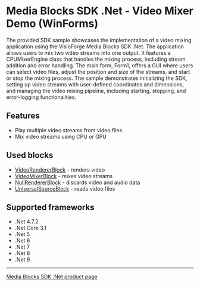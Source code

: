 # Media Blocks SDK .Net - Video Mixer Demo (WinForms)

The provided SDK sample showcases the implementation of a video mixing application using the VisioForge Media Blocks SDK .Net. The application allows users to mix two video streams into one output. It features a CPUMixerEngine class that handles the mixing process, including stream addition and error handling. The main form, Form1, offers a GUI where users can select video files, adjust the position and size of the streams, and start or stop the mixing process. The sample demonstrates initializing the SDK, setting up video streams with user-defined coordinates and dimensions, and managing the video mixing pipeline, including starting, stopping, and error-logging functionalities.

## Features

- Play multiple video streams from video files
- Mix video streams using CPU or GPU

## Used blocks

- [VideoRendererBlock](https://www.visioforge.com/help/docs/dotnet/mediablocks/VideoRendering/) - renders video
- [VideoMixerBlock](https://www.visioforge.com/help/docs/dotnet/mediablocks/VideoProcessing/VideoMixerBlock/) - mixes video streams
- [NullRendererBlock](https://www.visioforge.com/help/docs/dotnet/mediablocks/Special/NullRendererBlock/) - discards video and audio data
- [UniversalSourceBlock](https://www.visioforge.com/help/docs/dotnet/mediablocks/Sources/UniversalSourceBlock/) - reads video files

## Supported frameworks

- .Net 4.7.2
- .Net Core 3.1
- .Net 5
- .Net 6
- .Net 7
- .Net 8
- .Net 9

---

[Media Blocks SDK .Net product page](https://www.visioforge.com/media-blocks-sdk)
